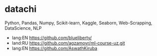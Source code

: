 # datachi

Python, Pandas, Numpy, Scikit-learn, Kaggle, Seaborn, Web-Scrapping, DataScience, NLP
+ lang:EN https://github.com/blueliberty/
+ land:RU https://github.com/agzamovr/ml-course-uz.git
+ lang:EN https://github.com/AswathKiruba
